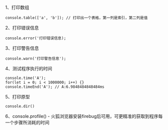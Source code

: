 1、打印数组

```
console.table(['a', 'b']); // 打印出一个表格，第一列是索引，第二列是值
```

2、打印错误信息

```
console.error('打印错误信息);
```

3、打印警告信息

```
console.warn('打印警告信息');
```

4、测试程序执行的时间

```
console.time('A');
for(let i = 0; i < 1000000; i++) {}
console.timeEnd('A'); // A:6.9848484848484ms
```

5、打印原型

```
console.dir()
```

6、console.profile() - 火狐浏览器安装firebug后可用，可更精准的获取到程序每一个步骤所消耗的时间

